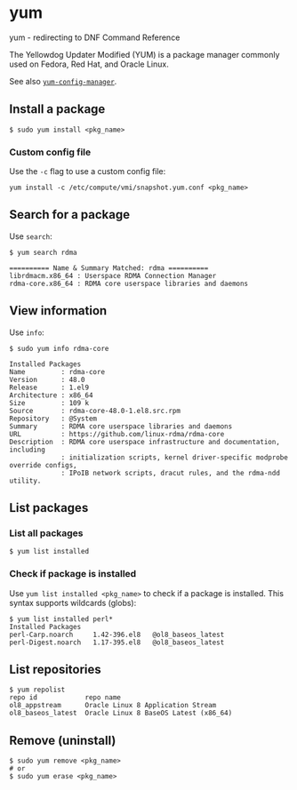 # yum

yum - redirecting to DNF Command Reference

The Yellowdog Updater Modified (YUM) is a package manager commonly used on Fedora, Red Hat, and Oracle Linux.

See also [`yum-config-manager`](yum-config-manager.md).

## Install a package
```
$ sudo yum install <pkg_name>
```

### Custom config file
Use the `-c` flag to use a custom config file:

```
yum install -c /etc/compute/vmi/snapshot.yum.conf <pkg_name>
```

## Search for a package
Use `search`:
```
$ yum search rdma

========== Name & Summary Matched: rdma ==========
librdmacm.x86_64 : Userspace RDMA Connection Manager
rdma-core.x86_64 : RDMA core userspace libraries and daemons
```

## View information
Use `info`:
```
$ sudo yum info rdma-core

Installed Packages
Name         : rdma-core
Version      : 48.0
Release      : 1.el9
Architecture : x86_64
Size         : 109 k
Source       : rdma-core-48.0-1.el8.src.rpm
Repository   : @System
Summary      : RDMA core userspace libraries and daemons
URL          : https://github.com/linux-rdma/rdma-core
Description  : RDMA core userspace infrastructure and documentation, including
             : initialization scripts, kernel driver-specific modprobe override configs,
             : IPoIB network scripts, dracut rules, and the rdma-ndd utility.
```

## List packages

### List all packages
```
$ yum list installed
```

### Check if package is installed
Use `yum list installed <pkg_name>` to check if a package is installed. This syntax supports wildcards (globs):

```
$ yum list installed perl*
Installed Packages
perl-Carp.noarch     1.42-396.el8   @ol8_baseos_latest
perl-Digest.noarch   1.17-395.el8   @ol8_baseos_latest
```

## List repositories
```
$ yum repolist
repo id            repo name
ol8_appstream      Oracle Linux 8 Application Stream
ol8_baseos_latest  Oracle Linux 8 BaseOS Latest (x86_64)
```

## Remove (uninstall)
```
$ sudo yum remove <pkg_name>
# or
$ sudo yum erase <pkg_name>
```
